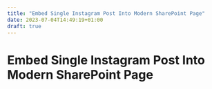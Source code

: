 ```yaml
---
title: "Embed Single Instagram Post Into Modern SharePoint Page"
date: 2023-07-04T14:49:19+01:00
draft: true
---
```


# Embed Single Instagram Post Into Modern SharePoint Page
